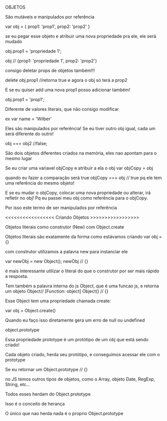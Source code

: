 OBJETOS

São mutáveis e manipulados por referência

var obj = {
  prop1: 'prop1',
  prop2: 'prop2'
}

se eu pegar esse objeto e atribuir uma nova propriedade pra ele, ele será mudado

obj.prop1 = 'propriedade 1'; 

obj // {prop1: 'propriedade 1', prop2: 'prop2'}

consigo deletar props de objetos também!!!

delete obj.prop1 //retorna true e agora o obj só terá a prop2

E se eu quiser add uma nova prop1 posso adicionar também!

obj.prop1 = 'prop1';

Diferente de valores literais, que não consigo modificar

ex var name = 'Wilber'

Eles são manipulados por referência! Se eu tiver outro obj igual, cada um será diferente
do outro!

obj === obj2 //false;

São dois objetos diferentes criados na memória, eles nao apontam para o mesmo lugar

Se eu criar uma variavel objCopy e atribuir a ela o obj
var objCopy = obj

quando eu fazer a comparação será true
objCopy === obj // true
pq ele tem uma referência do mesmo objeto!

E se eu mudar o objCopy, colocar uma nova propriedade ou alterar, irá refletir
no obj! Pq eu passei meu obj como referência para o objCopy.

Por isso este termo de ser manipulados por referência

<<<<<<<<<<<<<<<<< Criando Objetos >>>>>>>>>>>>>>>>>

Objetos literais
como construtor (New)
com Object.create

Objetos literais são exatamente da forma como estávamos criando
var obj = {}

com construtor utilizamos a palavra new para instanciar ele

var newObj = new Object();
newObj // {}

é mais interessante utilizar o literal do que o construtor por ser mais rápido a resposta.

Tem também a palavra interna do js Object,  que é uma funcao js, e retorna um objeto
Object// [Function: object]
Object() // {}

Esse Object tem uma propriedade chamada create:

var obj = Object.create()

Quando eu faço isso diretamente gera um erro de null ou undefined

object.prototype

Essa propriedade prototype é um protótipo de um obj que está sendo criado!

Cada objeto criado, herda seu protótipo, e conseguimos acessar ele com o prototype

Se eu retornar um Object.prototype // {}

no JS temos outros tipos de objetos, como o Array, objeto Date, RegExp, String, etc...

Todos esses herdam do Object.prototype

Isso é o conceito de herança

O único que nao herda nada é o proprio Object.prototype